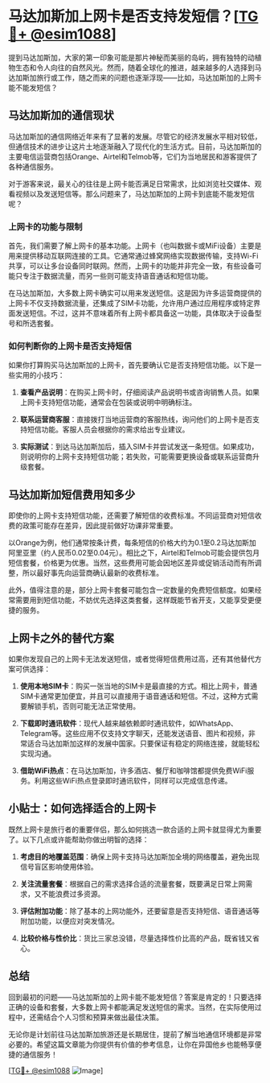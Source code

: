 # 马达加斯加上网卡是否支持发短信？[[TG💪+ @esim1088](https://t.me/s/esim1088)]

提到马达加斯加，大家的第一印象可能是那片神秘而美丽的岛屿，拥有独特的动植物生态和令人向往的自然风光。然而，随着全球化的推进，越来越多的人选择到马达加斯加旅行或工作，随之而来的问题也逐渐浮现——比如，马达加斯加的上网卡能不能发短信？

## 马达加斯加的通信现状

马达加斯加的通信网络近年来有了显著的发展。尽管它的经济发展水平相对较低，但通信技术的进步让这片土地逐渐融入了现代化的生活方式。目前，马达加斯加的主要电信运营商包括Orange、Airtel和Telmob等，它们为当地居民和游客提供了各种通信服务。

对于游客来说，最关心的往往是上网卡能否满足日常需求，比如浏览社交媒体、观看视频以及发送短信等。那么问题来了，马达加斯加的上网卡到底能不能发短信呢？

### 上网卡的功能与限制

首先，我们需要了解上网卡的基本功能。上网卡（也叫数据卡或MiFi设备）主要是用来提供移动互联网连接的工具。它通常通过蜂窝网络实现数据传输，支持Wi-Fi共享，可以让多台设备同时联网。然而，上网卡的功能并非完全一致，有些设备可能只专注于数据流量，而另一些则可能支持语音通话和短信功能。

在马达加斯加，大多数上网卡确实可以用来发送短信。这是因为许多运营商提供的上网卡不仅支持数据流量，还集成了SIM卡功能，允许用户通过应用程序或特定界面发送短信。不过，这并不意味着所有上网卡都具备这一功能，具体取决于设备型号和所选套餐。

### 如何判断你的上网卡是否支持短信

如果你打算购买马达加斯加的上网卡，首先要确认它是否支持短信功能。以下是一些实用的小技巧：

1. **查看产品说明**：在购买上网卡时，仔细阅读产品说明书或咨询销售人员。如果上网卡支持短信功能，通常会在包装或说明中明确标注。
   
2. **联系运营商客服**：直接拨打当地运营商的客服热线，询问他们的上网卡是否支持短信功能。客服人员会根据你的需求给出专业建议。

3. **实际测试**：到达马达加斯加后，插入SIM卡并尝试发送一条短信。如果成功，则说明你的上网卡支持短信功能；若失败，可能需要更换设备或联系运营商升级套餐。

## 马达加斯加短信费用知多少

即使你的上网卡支持短信功能，还需要了解短信的收费标准。不同运营商对短信收费的政策可能存在差异，因此提前做好功课非常重要。

以Orange为例，他们通常按条计费，每条短信的价格大约为0.1至0.2马达加斯加阿里亚里（约人民币0.02至0.04元）。相比之下，Airtel和Telmob可能会提供包月短信套餐，价格更为优惠。当然，这些费用可能会因地区差异或促销活动而有所调整，所以最好事先向运营商确认最新的收费标准。

此外，值得注意的是，部分上网卡套餐可能包含一定数量的免费短信额度。如果经常需要用到短信功能，不妨优先选择这类套餐，这样既能节省开支，又能享受更便捷的服务。

## 上网卡之外的替代方案

如果你发现自己的上网卡无法发送短信，或者觉得短信费用过高，还有其他替代方案可供选择：

1. **使用本地SIM卡**：购买一张当地的SIM卡是最直接的方式。相比上网卡，普通SIM卡通常更加便宜，并且可以直接用于语音通话和短信。不过，这种方式需要解锁手机，否则可能无法正常使用。

2. **下载即时通讯软件**：现代人越来越依赖即时通讯软件，如WhatsApp、Telegram等。这些应用不仅支持文字聊天，还能发送语音、图片和视频，非常适合马达加斯加这样的发展中国家。只要保证有稳定的网络连接，就能轻松实现沟通。

3. **借助WiFi热点**：在马达加斯加，许多酒店、餐厅和咖啡馆都提供免费WiFi服务。利用这些WiFi热点登录即时通讯软件，同样可以完成信息传递。

## 小贴士：如何选择适合的上网卡

既然上网卡是旅行者的重要伴侣，那么如何挑选一款合适的上网卡就显得尤为重要了。以下几点或许能帮助你做出明智的选择：

1. **考虑目的地覆盖范围**：确保上网卡支持马达加斯加全境的网络覆盖，避免出现信号盲区影响使用体验。

2. **关注流量套餐**：根据自己的需求选择合适的流量套餐，既要满足日常上网需求，又不能浪费过多资源。

3. **评估附加功能**：除了基本的上网功能外，还要留意是否支持短信、语音通话等附加功能，以便应对突发情况。

4. **比较价格与性价比**：货比三家总没错，尽量选择性价比高的产品，既省钱又省心。

## 总结

回到最初的问题——马达加斯加的上网卡能不能发短信？答案是肯定的！只要选择正确的设备和套餐，大多数上网卡都能满足发送短信的需求。当然，在实际使用过程中，还需结合个人习惯和预算来做出最佳决策。

无论你是计划前往马达加斯加旅游还是长期居住，提前了解当地通信环境都是非常必要的。希望这篇文章能为你提供有价值的参考信息，让你在异国他乡也能畅享便捷的通信服务！

[[TG💪+ @esim1088](https://t.me/s/esim1088) ![Image](https://i.postimg.cc/4NQfJmqS/Snipaste-2025-05-13-00-14-12.png)]